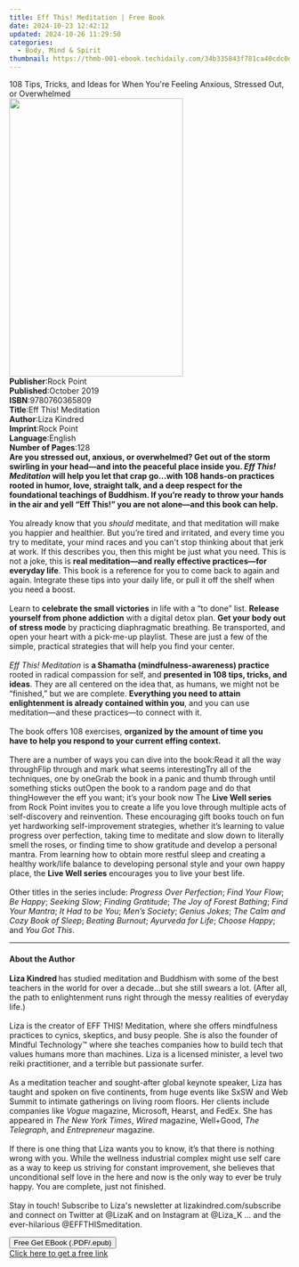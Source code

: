 ```yaml
---
title: Eff This! Meditation | Free Book
date: 2024-10-23 12:42:12
updated: 2024-10-26 11:29:50
categories:
  - Body, Mind & Spirit
thumbnail: https://thmb-001-ebook.techidaily.com/34b335843f781ca40cdc0daea0929875a9875911d6279384a2d6886b19ed2f24.jpg
---
```

<main id="book-container">
  <div class="flex flex-col">
    <div class="book-brief flex-1 py-6 px-4 sm:p-6 md:py-10 md:px-8">
      <!-- brief-->
      <div class="book-brief-main">
        108 Tips, Tricks, and Ideas for When You're Feeling Anxious, Stressed
        Out, or Overwhelmed
      </div>
    </div>
    <div
      class="book-meta-info flex-1 grid gap-4 col-start-1 col-end-3 row-start-1 sm:mb-6 sm:grid-cols-4 lg:gap-6 lg:col-start-2 lg:row-end-6 lg:row-span-6 lg:mb-0"
    >
      <div
        class="book-meta-info-left place-content-center mt-4 p-4 text-sm leading-6 col-start-2 col-span-2 dark:text-slate-400"
      >
        <img
          class="w-full h-500 object-cover rounded-lg sm:h-255 sm:col-span-2 lg:col-span-full"
          src="https://img-001-ebook.techidaily.com/6f46616f6cb0c6a1a823b129034f4675bd84d36d8954b8b21d2c96c0a96b246c.jpg"
          alt=""
          width="312"
          height="500"
        />
      </div>
      <div
        class="book-meta-info-right mt-2 col-start-1 row-start-2 col-span-3 self-center"
      >
        <!-- meta data  -->
        <div class="flex flex-col px-4 md:px-8">
          <div class="flex-1">
            <strong>Publisher</strong>:<span class="px-2">Rock Point</span>
          </div>
          <div class="flex-1">
            <strong>Published</strong>:<span class="px-2">October 2019</span>
          </div>
          <div class="flex-1">
            <strong>ISBN</strong>:<span class="px-2">9780760365809</span>
          </div>
          <div class="flex-1">
            <strong>Title</strong>:<span class="px-2"
              >Eff This! Meditation</span
            >
          </div>
          <div class="flex-1">
            <strong>Author</strong>:<span class="px-2">Liza Kindred</span>
          </div>
          <div class="flex-1">
            <strong>Imprint</strong>:<span class="px-2">Rock Point</span>
          </div>
          <div class="flex-1">
            <strong>Language</strong>:<span class="px-2">English</span>
          </div>
          <div class="flex-1">
            <strong>Number of Pages</strong>:<span class="px-2">128</span>
          </div>
        </div>
      </div>
    </div>
    <div class="book-description flex-1 py-6 px-4 sm:p-6 md:py-10 md:px-8">
      <div class="book-description-main">
        <div accordion-content="" id="description">
          <b
            >Are you stressed out, anxious, or overwhelmed? Get out of the storm
            swirling in your head—and into the peaceful place inside you.
            <i>Eff This! Meditation</i> will help you let that crap go…with 108
            hands-on practices rooted in humor, love, straight talk, and a deep
            respect for the foundational teachings of Buddhism. If you’re ready
            to throw your hands in the air and yell “Eff This!” you are not
            alone—and this book can help.<br />
            &nbsp;</b
          ><br />
          You already know that you <i>should</i> meditate, and that meditation
          will make you happier and healthier. But you’re tired and irritated,
          and every time you try to meditate, your mind races and you can't stop
          thinking about that jerk at work. If this describes you, then this
          might be just what you need. This is not a joke, this is
          <b>real meditation—and really effective practices—for everyday life</b
          >. This book is a reference for you to come back to again and again.
          Integrate these tips into your daily life, or pull it off the shelf
          when you need a boost.<br /><br />
          Learn to <b>celebrate the small victories</b> in life with a “to done”
          list. <b>Release yourself from phone addiction</b> with a digital
          detox plan. <b>Get your body out of stress mode</b> by practicing
          diaphragmatic breathing. Be transported, and open your heart with a
          pick-me-up playlist. These are just a few of the simple, practical
          strategies that will help you find your center.<br /><br /><i
            >Eff This! Meditation</i
          >
          is <b>a Shamatha (mindfulness-awareness) practice</b> rooted in
          radical compassion for self, and
          <b>presented in 108 tips, tricks, and ideas</b>. They are all centered
          on the idea that, as humans, we might not be “finished,” but we are
          complete.
          <b
            >Everything you need to attain enlightenment is already contained
            within you</b
          >, and you can use meditation—and these practices—to connect with
          it.<br /><br />
          The book offers 108 exercises,
          <b
            >organized by the amount of time you have&nbsp;to help you respond
            to your current effing context.</b
          ><br /><br />
          There are a number of ways you can dive into the book:Read it all the
          way throughFlip through and mark what seems interestingTry all of the
          techniques, one by oneGrab the book in a panic and thumb through until
          something sticks outOpen the book to a random page and do that
          thingHowever the eff you want; it’s your book now The
          <b>Live Well series</b> from Rock Point invites you to create a life
          you love through multiple acts of self-discovery and reinvention.
          These encouraging gift books touch on fun yet hardworking
          self-improvement strategies, whether it’s learning to value progress
          over perfection, taking time to meditate and slow down to literally
          smell the roses, or finding time to show gratitude and develop a
          personal mantra. From learning how to obtain more restful sleep and
          creating a healthy work/life balance to developing personal style and
          your own happy place, the <b>Live Well series</b> encourages you to
          live your best life.<br />
          &nbsp;<br />
          Other titles in the series include: <i>Progress Over Perfection</i>;
          <i>Find Your Flow</i>; <i>Be Happy</i>; <i>Seeking Slow</i>;
          <i>Finding Gratitude</i>;&nbsp;<i>The Joy of Forest Bathing</i>;
          <i>Find Your Mantra</i>; <i>It Had to be You</i>;
          <i>Men’s Society</i>; <i>Genius Jokes</i>;
          <i>The Calm and Cozy Book of Sleep</i>; <i>Beating Burnout</i>;
          <i>Ayurveda for Life</i>; <i>Choose Happy</i>; and<i> You Got This</i
          >.<br />
        </div>
        <div class="accordion-fader"></div>
      </div>
    </div>
    <div class="book-excerpts flex-1 py-6 px-4 sm:p-6 md:py-10 md:px-8">
      <!-- excerpts-->
      <div class="book-excerpts-main">
        <hr />
        <h4 class="placeholder placeholder-heading">
          <span>About the Author</span>
        </h4>
        <p></p>
        <p>
          <b>Liza Kindred </b>has studied meditation and Buddhism with some of
          the best teachers in the world for over a decade...but she still
          swears a lot. (After all, the path to enlightenment runs right through
          the messy realities of everyday life.)<br /><br />
          Liza is the creator of EFF THIS! Meditation, where she offers
          mindfulness practices to cynics, skeptics, and busy people. She is
          also the founder of Mindful Technology™ where she teaches companies
          how to build tech that values humans more than machines. Liza is a
          licensed minister, a level two reiki practitioner, and a terrible but
          passionate surfer.<br /><br />
          As a meditation teacher and sought-after global keynote speaker, Liza
          has taught and spoken on five continents, from huge events like SxSW
          and Web Summit to intimate gatherings on living room floors. Her
          clients include companies like <i>Vogue</i> magazine, Microsoft,
          Hearst, and FedEx. She has appeared in <i>The New York Times</i>,
          <i>Wired</i> magazine, Well+Good, <i>The Telegraph</i>, and
          <i>Entrepreneur</i> magazine.<br /><br />
          If there is one thing that Liza wants you to know, it’s that there is
          nothing wrong with you. While the wellness industrial complex might
          use self care as a way to keep us striving for constant improvement,
          she believes that unconditional self love in the here and now is the
          only way to ever be truly happy. You are complete, just not
          finished.<br /><br />
          Stay in touch! Subscribe to Liza's newsletter at
          lizakindred.com/subscribe and connect on Twitter at @LizaK and on
          Instagram at @Liza_K ... and the ever-hilarious @EFFTHISmeditation.
        </p>
        <p></p>
      </div>
    </div>
    <div
      class="book-about-author flex-1 py-6 px-4 sm:p-6 md:py-10 md:px-8"
    ></div>
    <div class="book-free-get flex-1 py-6 px-4 sm:p-6 md:py-10 md:px-8">
      <button
        id="btn-free-get"
        class="bg-blue-500 hover:bg-blue-700 text-white font-bold py-2 px-4 rounded"
      >
        Free Get EBook (.PDF/.epub)
      </button>
      <div id="countdown-display" class="px-2 text-lg mt-2"></div>
      <a
        id="free-link"
        class="hidden bg-blue-500 hover:bg-blue-700 text-white font-bold py-2 px-4 rounded"
        href="https://www.ebooks.com/en-us/book/210197603/eff-this-meditation/liza-kindred/"
        target="_blank"
        >Click here to get a free link</a
      >
    </div>
    <script>
      let countdownTime = 0;
      let countdownInterval = null;
      document
        .getElementById('btn-free-get')
        .addEventListener('click', startCountdown);
      function startCountdown() {
        countdownTime = new Date().getTime() + 60000 * 3;
        countdownInterval = setInterval(updateCountdown, 1000);
        document.getElementById('btn-free-get').disabled = true;
        document
          .getElementById('btn-free-get')
          .classList.add('bg-gray-500', 'cursor-not-allowed');
      }
      function updateCountdown() {
        let currentTime = new Date().getTime();
        let timeLeft = countdownTime - currentTime;
        let secondsLeft = Math.floor(timeLeft / 1000);
        document.getElementById('countdown-display').innerHTML =
          `Remaining time: ${secondsLeft} seconds.`;
        if (secondsLeft <= 0) {
          clearInterval(countdownInterval);
          document.getElementById('btn-free-get').classList.add('hidden');
          document.getElementById('free-link').classList.remove('hidden');
          document.getElementById('countdown-display').innerHTML = '';
        }
      }
    </script>
  </div>
</main>
